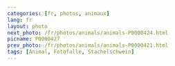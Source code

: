 ```yaml
---
categories: [fr, photos, animaux]
lang: fr
layout: photo
next_photo: /fr/photos/animals/animals-P0000424.html
picname: P0000427
prev_photo: /fr/photos/animals/animals-P0000421.html
tags: [Animal, Fotofalle, Stachelschwein]
---
```

